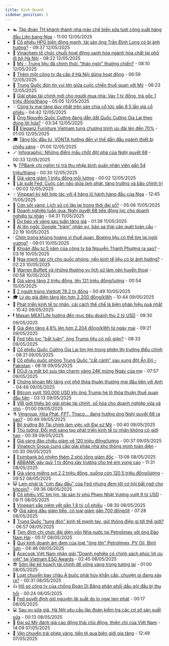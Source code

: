 ```yaml
---
title: Kinh Doanh
sidebar_position: 5
---
```


<!-- dantri-kinh-doanh:START -->
- 🏊 [Tập đoàn TH khánh thành nhà máy chế biến sữa tươi công suất hàng đầu Liên bang Nga](https://dantri.com.vn/kinh-doanh/tap-doan-th-khanh-thanh-nha-may-che-bien-sua-tuoi-cong-suat-hang-dau-lien-bang-nga-20250512174306102.htm) - 11:00 12/05/2025
- 🦆 [Cổ phiếu HPG biến động mạnh, tài sản ông Trần Đình Long có bị ảnh hưởng?](https://dantri.com.vn/kinh-doanh/co-phieu-hpg-bien-dong-manh-tai-san-ong-tran-dinh-long-co-bi-anh-huong-20250512161112124.htm) - 09:37 12/05/2025
- 🦄 [Vinachem tổ chức chuỗi hoạt động xanh hóa ngành hóa chất tại phố đi bộ Hà Nội](https://dantri.com.vn/kinh-doanh/vinachem-to-chuc-chuoi-hoat-dong-xanh-hoa-nganh-hoa-chat-tai-pho-di-bo-ha-noi-20250512145216207.htm) - 08:22 12/05/2025
- 🌝 [Mỹ - Trung liệu đã chính thức &quot;tháo ngòi&quot; thương chiến?](https://dantri.com.vn/kinh-doanh/my-trung-lieu-da-chinh-thuc-thao-ngoi-thuong-chien-20250512150612663.htm) - 08:10 12/05/2025
- 💃 [Thêm một công ty đa cấp ở Hà Nội dừng hoạt động](https://dantri.com.vn/kinh-doanh/them-mot-cong-ty-da-cap-o-ha-noi-dung-hoat-dong-20250512092807815.htm) - 06:59 12/05/2025
- 🦏 [Trung Quốc đón tin vui lớn giữa cuộc chiến thuế quan với Mỹ](https://dantri.com.vn/kinh-doanh/trung-quoc-don-tin-vui-lon-giua-cuoc-chien-thue-quan-voi-my-20250512120718142.htm) - 06:23 12/05/2025
- 🦩 [Giải pháp tài chính mới cho người mua nhà: Vay 1 tỷ đồng, trả gốc 1 triệu đồng/tháng](https://dantri.com.vn/kinh-doanh/giai-phap-tai-chinh-moi-cho-nguoi-mua-nha-vay-1-ty-dong-tra-goc-1-trieu-dongthang-20250512111643281.htm) - 05:05 12/05/2025
- 💡 [Công ty mai táng duy nhất trên sàn chia cổ tức gấp 6,5 lần giá cổ phiếu](https://dantri.com.vn/kinh-doanh/cong-ty-mai-tang-duy-nhat-tren-san-chia-co-tuc-gap-65-lan-gia-co-phieu-20250512104833278.htm) - 04:42 12/05/2025
- 🌊 [Ông Nguyễn Quốc Cường đang dẫn dắt Quốc Cường Gia Lai theo đúng lời hứa?](https://dantri.com.vn/kinh-doanh/ong-nguyen-quoc-cuong-dang-dan-dat-quoc-cuong-gia-lai-theo-dung-loi-hua-20250512074917552.htm) - 03:34 12/05/2025
- 🧑‍💻 [Eleganz Furniture Vietnam tung chương trình ưu đãi lên đến 70%](https://dantri.com.vn/kinh-doanh/eleganz-furniture-vietnam-tung-chuong-trinh-uu-dai-len-den-70-20250511122535153.htm) - 01:00 12/05/2025
- 🎓 [Tăng tốc đầu tư, VONTA hướng đến vị thế dẫn đầu ngành thiết bị chiếu sáng](https://dantri.com.vn/kinh-doanh/tang-toc-dau-tu-vonta-huong-den-vi-the-dan-dau-nganh-thiet-bi-chieu-sang-20250509182936885.htm) - 01:00 12/05/2025
- 🪄 [Infographic: Những điểm mấu chốt đột phá của Nghị quyết 68](https://dantri.com.vn/kinh-doanh/infographic-nhung-diem-mau-chot-dot-pha-cua-nghi-quyet-68-20250511075035278.htm) - 00:33 12/05/2025
- 🪜 [TPBank chi nghìn tỷ trả thu nhập bình quân nhân viên gần 54 triệu/tháng](https://dantri.com.vn/kinh-doanh/tpbank-chi-nghin-ty-tra-thu-nhap-binh-quan-nhan-vien-gan-54-trieuthang-20250505191200825.htm) - 00:30 12/05/2025
- 🦄 [Giá vàng giảm 1 triệu đồng mỗi lượng](https://dantri.com.vn/kinh-doanh/gia-vang-giam-1-trieu-dong-moi-luong-20250512070220054.htm) - 00:02 12/05/2025
- 💯 [Lãi suất Fed: Cuộc cân não giữa lạm phát, tăng trưởng và bão chính trị](https://dantri.com.vn/kinh-doanh/lai-suat-fed-cuoc-can-nao-giua-lam-phat-tang-truong-va-bao-chinh-tri-20250506224544237.htm) - 00:02 12/05/2025
- 💡 [Vinpearl ký kết hợp tác với 4 hãng lữ hành hàng đầu của Nga](https://dantri.com.vn/kinh-doanh/vinpearl-ky-ket-hop-tac-voi-4-hang-lu-hanh-hang-dau-cua-nga-20250511192314347.htm) - 12:45 11/05/2025
- 🧰 [Cơn sốt vàng: Lịch sử có lặp lại trong thời đại số?](https://dantri.com.vn/kinh-doanh/con-sot-vang-lich-su-co-lap-lai-trong-thoi-dai-so-20250427204819577.htm) - 05:06 11/05/2025
- 🎊 [Doanh nghiệp tuần qua: Nghị quyết 68 tiếp động lực cho doanh nghiệp tư nhân](https://dantri.com.vn/kinh-doanh/doanh-nghiep-tuan-qua-nghi-quyet-68-tiep-dong-luc-cho-doanh-nghiep-tu-nhan-20250511071238705.htm) - 04:31 11/05/2025
- 🔭 [Dự báo về vàng sau tuần tăng giá](https://dantri.com.vn/kinh-doanh/du-bao-ve-vang-sau-tuan-tang-gia-20250510214319199.htm) - 01:39 11/05/2025
- 💼 [AI lên ngôi: Google &quot;trảm&quot; nhân sự, bão sa thải càn quét toàn cầu](https://dantri.com.vn/kinh-doanh/ai-len-ngoi-google-tram-nhan-su-bao-sa-thai-can-quet-toan-cau-20250508124202204.htm) - 22:19 10/05/2025
- 🕯 [Chìm trong khủng hoảng vì thuế quan, Boeing liệu có thể tìm lại ngôi vương?](https://dantri.com.vn/kinh-doanh/chim-trong-khung-hoang-vi-thue-quan-boeing-lieu-co-the-tim-lai-ngoi-vuong-20250427235631737.htm) - 09:01 10/05/2025
- 🫣 [Khoản đầu tư 5 năm của công ty bà Nguyễn Thanh Phượng ra sao?](https://dantri.com.vn/kinh-doanh/khoan-dau-tu-5-nam-cua-cong-ty-ba-nguyen-thanh-phuong-ra-sao-20250505141514341.htm) - 03:16 10/05/2025
- 🤠 [Nga mạnh tay chi cho quốc phòng, nền kinh tế liệu có bị ảnh hưởng?](https://dantri.com.vn/kinh-doanh/nga-manh-tay-chi-cho-quoc-phong-nen-kinh-te-lieu-co-bi-anh-huong-20250510024244140.htm) - 02:23 10/05/2025
- 🌈 [Warren Buffett và những thương vụ lịch sử làm nên huyền thoại](https://dantri.com.vn/kinh-doanh/warren-buffett-va-nhung-thuong-vu-lich-su-lam-nen-huyen-thoai-20250506102623889.htm) - 00:58 10/05/2025
- 🦅 [Giá vàng tăng 2 triệu đồng, lên 121 triệu đồng/lượng](https://dantri.com.vn/kinh-doanh/gia-vang-tang-2-trieu-dong-len-121-trieu-dongluong-20250509231450603.htm) - 00:54 10/05/2025
- 🌁 [2 người trúng Vietlott 78,2 tỷ đồng](https://dantri.com.vn/kinh-doanh/2-nguoi-trung-vietlott-782-ty-dong-20250509225624952.htm) - 00:49 10/05/2025
- 🎓 [Lý do giá điện tăng lên hơn 2.200 đồng/kWh](https://dantri.com.vn/kinh-doanh/ly-do-gia-dien-tang-len-hon-2200-dongkwh-20250509174107621.htm) - 10:44 09/05/2025
- 📝 [Phát triển kinh tế tư nhân, cải cách thể chế là biện pháp hiệu quả nhất](https://dantri.com.vn/kinh-doanh/phat-trien-kinh-te-tu-nhan-cai-cach-the-che-la-bien-phap-hieu-qua-nhat-20250509173402332.htm) - 10:42 09/05/2025
- 🕴 [Masan MEATLife hướng đến mục tiêu doanh thu 2 tỷ USD](https://dantri.com.vn/kinh-doanh/masan-meatlife-huong-den-muc-tieu-doanh-thu-2-ty-usd-20250509155635953.htm) - 09:30 09/05/2025
- 🧰 [Giá điện tăng 4,8% lên hơn 2.204 đồng/kWh từ ngày mai](https://dantri.com.vn/kinh-doanh/gia-dien-tang-48-len-hon-2204-dongkwh-tu-ngay-mai-20250509161919188.htm) - 09:21 09/05/2025
- 🤖 [Fed tiếp tục &quot;bất tuân&quot;, ông Trump liệu có nổi giận?](https://dantri.com.vn/kinh-doanh/fed-tiep-tuc-bat-tuan-ong-trump-lieu-co-noi-gian-20250508064221251.htm) - 08:33 09/05/2025
- 🤠 [Cổ phiếu Quốc Cường Gia Lai tím lịm trong phiên thị trường điều chỉnh](https://dantri.com.vn/kinh-doanh/co-phieu-quoc-cuong-gia-lai-tim-lim-trong-phien-thi-truong-dieu-chinh-20250509152036193.htm) - 08:21 09/05/2025
- 🌮 [Cổ phiếu quốc phòng Trung Quốc &quot;cất cánh&quot; sau xung đột Ấn Độ - Pakistan](https://dantri.com.vn/kinh-doanh/co-phieu-quoc-phong-trung-quoc-cat-canh-sau-xung-dot-an-do-pakistan-20250509142446201.htm) - 08:19 09/05/2025
- 🦄 [DOJI ra mắt bộ sưu tập charm vàng 24K mừng Ngày của mẹ](https://dantri.com.vn/kinh-doanh/doji-ra-mat-bo-suu-tap-charm-vang-24k-mung-ngay-cua-me-20250509141914822.htm) - 07:57 09/05/2025
- 👺 [Chứng khoán Mỹ tăng vọt nhờ thỏa thuận thương mại đầu tiên với Anh](https://dantri.com.vn/kinh-doanh/chung-khoan-my-tang-vot-nho-thoa-thuan-thuong-mai-dau-tien-voi-anh-20250509081604464.htm) - 04:48 09/05/2025
- 🤗 [Bitcoin vượt 100.000 USD khi ông Trump hé lộ thỏa thuận thuế quan đầu tiên](https://dantri.com.vn/kinh-doanh/bitcoin-vuot-100000-usd-khi-ong-trump-he-lo-thoa-thuan-thue-quan-dau-tien-20250509081331502.htm) - 03:13 09/05/2025
- 💪 [VIB giới thiệu bộ giải pháp tài chính, số hóa cho doanh nghiệp vừa và nhỏ](https://dantri.com.vn/kinh-doanh/vib-gioi-thieu-bo-giai-phap-tai-chinh-so-hoa-cho-doanh-nghiep-vua-va-nho-20250508225225194.htm) - 01:00 09/05/2025
- ⚗️ [Vingroup, Hòa Phát, FPT, Thaco... đang hưởng ứng Nghị quyết 68 ra sao?](https://dantri.com.vn/kinh-doanh/vingroup-hoa-phat-fpt-thaco-dang-huong-ung-nghi-quyet-68-ra-sao-20250507213546581.htm) - 00:49 09/05/2025
- 🧠 [Bộ trưởng Bộ Tài chính làm việc với Đại sứ Mỹ](https://dantri.com.vn/kinh-doanh/bo-truong-bo-tai-chinh-lam-viec-voi-dai-su-my-20250508222643593.htm) - 00:40 09/05/2025
- 🗽 [Thủ tướng: Đổi mới sáng tạo phát triển kinh tế tư nhân không có giới hạn](https://dantri.com.vn/kinh-doanh/thu-tuong-doi-moi-sang-tao-phat-trien-kinh-te-tu-nhan-khong-co-gioi-han-20250508221800096.htm) - 00:39 09/05/2025
- 🫣 [Giá vàng đảo chiều giảm về 120 triệu đồng/lượng](https://dantri.com.vn/kinh-doanh/gia-vang-dao-chieu-giam-ve-120-trieu-dongluong-20250509070132608.htm) - 00:37 09/05/2025
- 🫣 [Vinatech Group cung cấp giải pháp nhà kho thông minh toàn diện](https://dantri.com.vn/kinh-doanh/vinatech-group-cung-cap-giai-phap-nha-kho-thong-minh-toan-dien-20250508192831442.htm) - 00:30 09/05/2025
- 🫣 [Eximbank bổ nhiệm thêm 2 phó tổng giám đốc](https://dantri.com.vn/kinh-doanh/eximbank-bo-nhiem-them-2-pho-tong-giam-doc-20250508200119002.htm) - 13:08 08/05/2025
- 💂 [ABBANK gây quỹ 1 tỷ đồng xây trường cho trẻ em vùng cao](https://dantri.com.vn/kinh-doanh/abbank-gay-quy-1-ty-dong-xay-truong-cho-tre-em-vung-cao-20250508175405392.htm) - 11:31 08/05/2025
- 💫 [Giá vàng miếng sụt 2,2 triệu đồng, xuống còn 120,5 triệu đồng/lượng](https://dantri.com.vn/kinh-doanh/gia-vang-mieng-sut-22-trieu-dong-xuong-con-1205-trieu-dongluong-20250508003044216.htm) - 09:52 08/05/2025
- 😺 [Lạm phát là &quot;cơn đau đầu&quot; của Fed nhưng đem tới cơ hội bất ngờ cho bitcoin?](https://dantri.com.vn/kinh-doanh/lam-phat-la-con-dau-dau-cua-fed-nhung-dem-toi-co-hoi-bat-ngo-cho-bitcoin-20250508134419619.htm) - 09:36 08/05/2025
- 🦆 [Cổ phiếu VIC tím lịm, tài sản tỷ phú Phạm Nhật Vượng vượt 9 tỷ USD](https://dantri.com.vn/kinh-doanh/co-phieu-vic-tim-lim-tai-san-ty-phu-pham-nhat-vuong-vuot-9-ty-usd-20250508160800751.htm) - 09:11 08/05/2025
- 👀 [Vinpearl sắp niêm yết gần 1,8 tỷ cổ phiếu](https://dantri.com.vn/kinh-doanh/vinpearl-sap-niem-yet-gan-18-ty-co-phieu-20250508150144653.htm) - 08:30 08/05/2025
- 🐵 [Giá xăng dầu giảm tiếp, có loại giảm gần 700 đồng/lít](https://dantri.com.vn/kinh-doanh/gia-xang-dau-giam-tiep-co-loai-giam-gan-700-donglit-20250508095147449.htm) - 07:28 08/05/2025
- 🤖 [Trung Quốc &quot;tung đòn&quot; kinh tế mạnh tay, gửi thông điệp gì tới thế giới?](https://dantri.com.vn/kinh-doanh/trung-quoc-tung-don-kinh-te-manh-tay-gui-thong-diep-gi-toi-the-gioi-20250507235220478.htm) - 06:57 08/05/2025
- 💂 [Tạm đình chỉ chức đại diện vốn Nhà nước tại Petrolimex với ông Đào Nam Hải](https://dantri.com.vn/kinh-doanh/tam-dinh-chi-chuc-dai-dien-von-nha-nuoc-tai-petrolimex-voi-ong-dao-nam-hai-20250508113447705.htm) - 05:17 08/05/2025
- 🦆 [Quý kinh doanh ảm đạm của loạt &quot;ông lớn&quot; Petrolimex, PV Oil, Bình Sơn](https://dantri.com.vn/kinh-doanh/quy-kinh-doanh-am-dam-cua-loat-ong-lon-petrolimex-pv-oil-binh-son-20250507230048984.htm) - 04:46 08/05/2025
- 🦅 [Acecook Việt Nam nhận giải &quot;Doanh nghiệp có chính sách phúc lợi ưu việt&quot; tại Vietnam ESG Awards](https://dantri.com.vn/kinh-doanh/acecook-viet-nam-nhan-giai-doanh-nghiep-co-chinh-sach-phuc-loi-uu-viet-tai-vietnam-esg-awards-20250507181517833.htm) - 02:45 08/05/2025
- 😎 [Sớm lập kế hoạch tài chính để vững vàng trong tương lai](https://dantri.com.vn/kinh-doanh/som-lap-ke-hoach-tai-chinh-de-vung-vang-trong-tuong-lai-20250507114212508.htm) - 01:00 08/05/2025
- 🐎 [Loạt chuyến bay châu Á buộc phải hủy khẩn cấp, chuyện gì đang xảy ra?](https://dantri.com.vn/kinh-doanh/loat-chuyen-bay-chau-a-buoc-phai-huy-khan-cap-chuyen-gi-dang-xay-ra-20250507221143283.htm) - 00:31 08/05/2025
- 👍 [Hồ sơ công ty của chồng Đoàn Di Băng phân phối dầu gội đầu bị thu hồi](https://dantri.com.vn/kinh-doanh/ho-so-cong-ty-cua-chong-doan-di-bang-phan-phoi-dau-goi-dau-bi-thu-hoi-20250507215544219.htm) - 00:24 08/05/2025
- 🦒 [Fed quyết định giữ nguyên lãi suất do lo ngại lạm phát](https://dantri.com.vn/kinh-doanh/fed-quyet-dinh-giu-nguyen-lai-suat-do-lo-ngai-lam-phat-20250508064137927.htm) - 00:17 08/05/2025
- 💻 [Sau vụ sữa giả, Hà Nội yêu cầu lập đoàn kiểm tra các cơ sở sản xuất sữa](https://dantri.com.vn/kinh-doanh/sau-vu-sua-gia-ha-noi-yeu-cau-lap-doan-kiem-tra-cac-co-so-san-xuat-sua-20250508070424652.htm) - 00:13 08/05/2025
- 👺 [Đại sứ Mỹ đánh giá cao động thái chủ động, thiện chí của Việt Nam](https://dantri.com.vn/kinh-doanh/dai-su-my-danh-gia-cao-dong-thai-chu-dong-thien-chi-cua-viet-nam-20250507205833219.htm) - 14:09 07/05/2025
- 🧐 [Vận chuyển trái phép vàng, tiền tệ qua biên giới gia tăng](https://dantri.com.vn/kinh-doanh/van-chuyen-trai-phep-vang-tien-te-qua-bien-gioi-gia-tang-20250507135106472.htm) - 12:49 07/05/2025<!-- dantri-kinh-doanh:END -->
